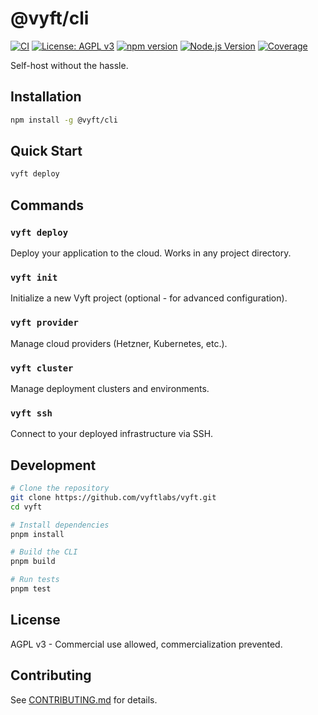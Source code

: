# @vyft/cli

[![CI](https://github.com/vyftlabs/vyft/workflows/CI/badge.svg)](https://github.com/vyftlabs/vyft/actions)
[![License: AGPL v3](https://img.shields.io/badge/License-AGPL%20v3-blue.svg)](https://www.gnu.org/licenses/agpl-3.0)
[![npm version](https://img.shields.io/npm/v/@vyft/cli.svg)](https://www.npmjs.com/package/@vyft/cli)
[![Node.js Version](https://img.shields.io/node/v/@vyft/cli.svg)](https://nodejs.org/)
[![Coverage](https://codecov.io/gh/vyftlabs/vyft/branch/main/graph/badge.svg)](https://codecov.io/gh/vyftlabs/vyft)

Self-host without the hassle.

## Installation

```bash
npm install -g @vyft/cli
```

## Quick Start

```bash
vyft deploy
```

## Commands

### `vyft deploy`

Deploy your application to the cloud. Works in any project directory.

### `vyft init`

Initialize a new Vyft project (optional - for advanced configuration).

### `vyft provider`

Manage cloud providers (Hetzner, Kubernetes, etc.).

### `vyft cluster`

Manage deployment clusters and environments.

### `vyft ssh`

Connect to your deployed infrastructure via SSH.

## Development

```bash
# Clone the repository
git clone https://github.com/vyftlabs/vyft.git
cd vyft

# Install dependencies
pnpm install

# Build the CLI
pnpm build

# Run tests
pnpm test
```

## License

AGPL v3 - Commercial use allowed, commercialization prevented.

## Contributing

See [CONTRIBUTING.md](../../CONTRIBUTING.md) for details.
